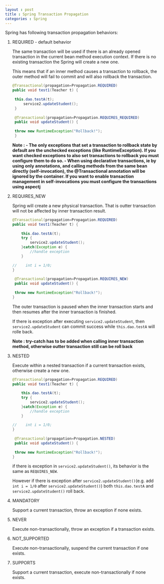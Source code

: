 ```yaml
---
layout : post
title : Spring Transaction Propagation
categories : Spring
---
```


Spring has following transaction propagation behaviors:

1. REQUIRED - default behavior

   The same transaction will be used if there is an already opened transaction in the current bean method execution context. 
   If there is no existing transaction the Spring will create a new one.
   
   This means that if an inner method causes a transaction to rollback, the outer method will fail to commit 
   and will also rollback the transaction.
   
   ```Java
   @Transactional(propagation=Propagation.REQUIRED)
   public void test1(Teacher t) {
		
	this.dao.testA(t);		
        service2.updateStudent();
    }   
	
    @Transactional(propagation=Propagation.REQUIRES_REQUIRED)
    public void updateStudent() {
		
	throw new RuntimeException("Rollback!");
    } 
   ```
   
   **Note : \- The only exceptions that set a transaction to rollback state by default are the unchecked exceptions 
              (like RuntimeException). If you want checked exceptions to also set transactions to rollback 
              you must configure them to do so.
            \- When using declarative transactions, ie by using only annotations, and calling methods from the same bean 
              directly (self-invocation), the @Transactional annotation will be ignored by the container. 
              If you want to enable transaction management in self-invocations you must configure the transactions 
              using aspectj**
              
2. REQUIRES_NEW

   Spring will create a new physical transaction. That is outter transaction will not be affected by inner transaction result.
   
   ```Java
   @Transactional(propagation=Propagation.REQUIRED)
   public void test1(Teacher t) {
		
       this.dao.testA(t);	
       try {   
           service2.updateStudent();
       }catch(Exception e) {
           //handle exception
       }
       
   //    int i = 1/0;
   }   
	
    @Transactional(propagation=Propagation.REQUIRES_NEW)
    public void updateStudent() {
		
	throw new RuntimeException("Rollback!");
   } 
   ```
   
   The outer transaction is paused when the inner transaction starts and then resumes after the inner transaction is finished.
   
   If there is exception after executing `service2.updateStudent`, then `service2.updateStudent` can commit success while
   `this.dao.testA` will rolle back.
   
   **Note : try-catch has to be added when calling inner transaction method, otherwise outter transaction still can be roll back**
   
3. NESTED

   Execute within a nested transaction if a current transaction exists, otherwise create a new one.
   
   ```Java
   @Transactional(propagation=Propagation.REQUIRED)
   public void test1(Teacher t) {
		
       this.dao.testA(t);	
       try {   
           service2.updateStudent();
       }catch(Exception e) {
           //handle exception
       }
       
   //    int i = 1/0;
   }   
	
    @Transactional(propagation=Propagation.NESTED)
    public void updateStudent() {
		
	throw new RuntimeException("Rollback!");
   } 
   ```
   
   if there is exception in `service2.updateStudent()`, its behavior is the same as `REQUIRES_NEW`.
   
   However if there is exception after `service2.updateStudent()`(e.g. add `int i = 1/0` after `service2.updateStudent()`)
   both `this.dao.testA` and `service2.updateStudent()` roll back.

4. MANDATORY

   Support a current transaction, throw an exception if none exists.

5. NEVER

   Execute non-transactionally, throw an exception if a transaction exists.

6. NOT_SUPPORTED

   Execute non-transactionally, suspend the current transaction if one exists.

7. SUPPORTS

   Support a current transaction, execute non-transactionally if none exists.

